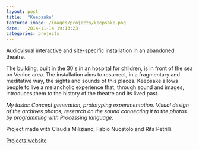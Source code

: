 ```yaml
---
layout: post
title:  "Keepsake"
featured_image: /images/projects/keepsake.png
date:   2014-11-14 19:13:23
categories: projects
---
```


Audiovisual interactive and site-specific installation in an abandoned theatre.



The building, built in the 30's in an hospital for children, is in front of the sea on Venice area.
The installation aims to resurrect, in a fragmentary and meditative way, the sights and sounds of this places. Keepsake allows people to live a melancholic experience that, through sound and images, introduces them to the history of the theatre and its lived past.


*My tasks: Concept generation, prototyping experimentation. Visual design of the archives photos, research on the sound connecting it to the photos by programming with Processing language*.


Project made with Claudia Miliziano, Fabio Nucatolo and Rita Petrilli.


<a href="http://www.interaction-venice.net/iuav11-12lab2/projects/keepsake/" target="_blank" class="button">Projects website</a>
